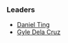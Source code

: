 ### Leaders

* [Daniel Ting](mailto:daniel.ting@owasp.org)
* [Gyle Dela Cruz](mailto:gyle.delacruz@owasp.org)

